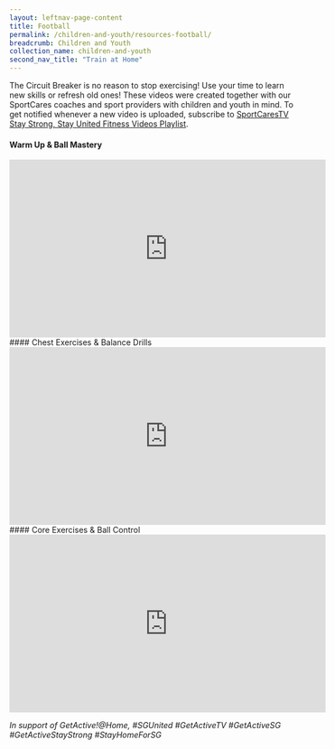 ```yaml
---
layout: leftnav-page-content
title: Football
permalink: /children-and-youth/resources-football/
breadcrumb: Children and Youth
collection_name: children-and-youth
second_nav_title: "Train at Home"
---
```


The Circuit Breaker is no reason to stop exercising! Use your time to learn new skills or refresh old ones! These videos were created together with our SportCares coaches and sport providers with children and youth in mind. 
To get notified whenever a new video is uploaded, subscribe to [SportCaresTV Stay Strong, Stay United Fitness Videos Playlist](https://www.youtube.com/playlist?list=PLcB7q5Kh1WQp429yGtLz9sApMMJVkysNR).

#### Warm Up & Ball Mastery
<iframe width="560" height="315" src="https://www.youtube.com/embed/fvCFL33o6VM" frameborder="0" allow="accelerometer; autoplay; encrypted-media; gyroscope; picture-in-picture" allowfullscreen></iframe>
#### Chest Exercises & Balance Drills
<iframe width="560" height="315" src="https://www.youtube.com/embed/rqctaxVxdRA" frameborder="0" allow="accelerometer; autoplay; encrypted-media; gyroscope; picture-in-picture" allowfullscreen></iframe>
#### Core Exercises & Ball Control
<iframe width="560" height="315" src="https://www.youtube.com/embed/lXZd7uEFTKk" frameborder="0" allow="accelerometer; autoplay; encrypted-media; gyroscope; picture-in-picture" allowfullscreen></iframe>

*In support of GetActive!@Home, #SGUnited #GetActiveTV #GetActiveSG #GetActiveStayStrong #StayHomeForSG*
